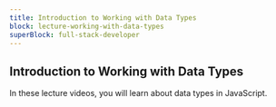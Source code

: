 ```yaml
---
title: Introduction to Working with Data Types
block: lecture-working-with-data-types
superBlock: full-stack-developer
---
```


## Introduction to Working with Data Types

In these lecture videos, you will learn about data types in JavaScript.
